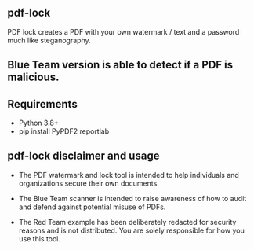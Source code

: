 ## pdf-lock
PDF lock creates a PDF with your own watermark / text and a password much like steganography. 

## Blue Team version is able to detect if a PDF is malicious.

## Requirements
- Python 3.8+
- pip install PyPDF2 reportlab

## pdf-lock disclaimer and usage
- The PDF watermark and lock tool is intended to help individuals and organizations secure their own documents.

- The Blue Team scanner is intended to raise awareness of how to audit and defend against potential misuse of PDFs.

- The Red Team example has been deliberately redacted for security reasons and is not distributed. You are solely responsible for how you use this tool.
